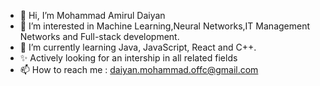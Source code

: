 - 👋 Hi, I’m Mohammad Amirul Daiyan
- 👀 I’m interested in Machine Learning,Neural Networks,IT Management Networks and Full-stack development.
- 🌱 I’m currently learning Java, JavaScript, React and C++.
- ✨ Actively looking for an intership in all related fields
- 📫 How to reach me : daiyan.mohammad.offc@gmail.com

<!---
SkelpieX/SkelpieX is a ✨ special ✨ repository because its `README.md` (this file) appears on your GitHub profile.
You can click the Preview link to take a look at your changes.
--->
